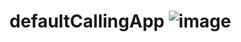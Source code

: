 # defaultCallingApp ![image](https://github.com/user-attachments/assets/d521eefe-8002-4864-ad42-92062600160d)
